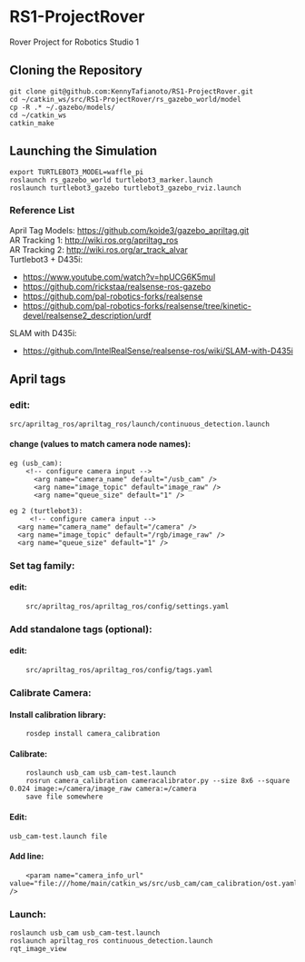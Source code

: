 # RS1-ProjectRover
Rover Project for Robotics Studio 1

## Cloning the Repository
    git clone git@github.com:KennyTafianoto/RS1-ProjectRover.git
    cd ~/catkin_ws/src/RS1-ProjectRover/rs_gazebo_world/model
    cp -R .* ~/.gazebo/models/
    cd ~/catkin_ws
    catkin_make

## Launching the Simulation
    export TURTLEBOT3_MODEL=waffle_pi
    roslaunch rs_gazebo_world turtlebot3_marker.launch
    roslaunch turtlebot3_gazebo turtlebot3_gazebo_rviz.launch

### Reference List
April Tag Models: https://github.com/koide3/gazebo_apriltag.git  
AR Tracking 1: http://wiki.ros.org/apriltag_ros  
AR Tracking 2: http://wiki.ros.org/ar_track_alvar  
Turtlebot3 + D435i:
- https://www.youtube.com/watch?v=hpUCG6K5muI
- https://github.com/rickstaa/realsense-ros-gazebo
- https://github.com/pal-robotics-forks/realsense
- https://github.com/pal-robotics-forks/realsense/tree/kinetic-devel/realsense2_description/urdf

SLAM with D435i:
- https://github.com/IntelRealSense/realsense-ros/wiki/SLAM-with-D435i


## April tags
### edit:
    src/apriltag_ros/apriltag_ros/launch/continuous_detection.launch
#### change (values to match camera node names):
    eg (usb_cam):
        <!-- configure camera input -->
          <arg name="camera_name" default="/usb_cam" />
          <arg name="image_topic" default="image_raw" />
          <arg name="queue_size" default="1" />
    
    eg 2 (turtlebot3):
         <!-- configure camera input -->
      <arg name="camera_name" default="/camera" />
      <arg name="image_topic" default="/rgb/image_raw" />
      <arg name="queue_size" default="1" />

### Set tag family:
#### edit:
        src/apriltag_ros/apriltag_ros/config/settings.yaml

### Add standalone tags (optional):
#### edit:
        src/apriltag_ros/apriltag_ros/config/tags.yaml

    
### Calibrate Camera:
#### Install calibration library:
        rosdep install camera_calibration

#### Calibrate:
        roslaunch usb_cam usb_cam-test.launch
        rosrun camera_calibration cameracalibrator.py --size 8x6 --square 0.024 image:=/camera/image_raw camera:=/camera
        save file somewhere
    
#### Edit:
    usb_cam-test.launch file

#### Add line:
        <param name="camera_info_url" value="file:///home/main/catkin_ws/src/usb_cam/cam_calibration/ost.yaml" />
    

### Launch:
    roslaunch usb_cam usb_cam-test.launch
    roslaunch apriltag_ros continuous_detection.launch
    rqt_image_view
        
